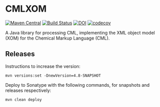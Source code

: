# CMLXOM
[![Maven Central](https://maven-badges.herokuapp.com/maven-central/org.blueobelisk/cmlxom/badge.svg)](https://maven-badges.herokuapp.com/maven-central/org.blueobelisk/cmlxom)
[![Build Status](https://github.com/BlueObelisk/cmlxom/actions/workflows/maven.yml/badge.svg)](https://github.com/BlueObelisk/cmlxom/actions/workflows/maven.yml)
[![DOI](https://zenodo.org/badge/DOI/10.5281/zenodo.5815142.svg)](https://doi.org/10.5281/zenodo.5815142)
[![codecov](https://codecov.io/gh/BlueObelisk/cmlxom/branch/main/graph/badge.svg?token=E1NGWVWL04)](https://codecov.io/gh/BlueObelisk/cmlxom)

A Java library for processing CML,
implementing the XML object model (XOM) for the Chemical Markup Language (CML).

## Releases

Instructions to increase the version:

```shell
mvn versions:set -DnewVersion=4.8-SNAPSHOT
```

Deploy to Sonatype with the following commands, for snapshots and releases respectively:

```sh1ll
mvn clean deploy
```


